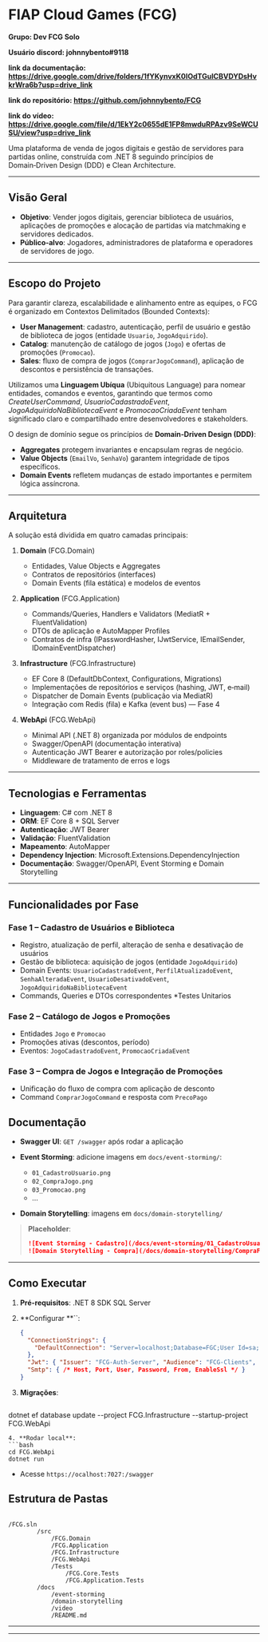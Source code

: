 # FIAP Cloud Games (FCG)

**Grupo: Dev FCG Solo**

**Usuário discord: johnnybento#9118**

**link da documentação: https://drive.google.com/drive/folders/1fYKynvxK0IOdTGuICBVDYDsHvkrWra6b?usp=drive_link**

**link do repositório: https://github.com/johnnybento/FCG**

**link do vídeo: https://drive.google.com/file/d/1EkY2c0655dE1FP8mwduRPAzv9SeWCUSU/view?usp=drive_link**




Uma plataforma de venda de jogos digitais e gestão de servidores para partidas online, construída com .NET 8 seguindo princípios de Domain‑Driven Design (DDD) e Clean Architecture.

---

##  Visão Geral

* **Objetivo**: Vender jogos digitais, gerenciar biblioteca de usuários, aplicações de promoções e alocação de partidas via matchmaking e servidores dedicados.
* **Público‑alvo**: Jogadores, administradores de plataforma e operadores de servidores de jogo.

---

##  Escopo do Projeto 

Para garantir clareza, escalabilidade e alinhamento entre as equipes, o FCG é organizado em Contextos Delimitados (Bounded Contexts):

* **User Management**: cadastro, autenticação, perfil de usuário e gestão de biblioteca de jogos (entidade `Usuario`, `JogoAdquirido`).
* **Catalog**: manutenção de catálogo de jogos (`Jogo`) e ofertas de promoções (`Promocao`).
* **Sales**: fluxo de compra de jogos (`ComprarJogoCommand`), aplicação de descontos e persistência de transações.


Utilizamos uma **Linguagem Ubíqua** (Ubiquitous Language) para nomear entidades, comandos e eventos, garantindo que termos como *CreateUserCommand*, *UsuarioCadastradoEvent*, *JogoAdquiridoNaBibliotecaEvent* e *PromocaoCriadaEvent* tenham significado claro e compartilhado entre desenvolvedores e stakeholders.

O design de domínio segue os princípios de **Domain‑Driven Design (DDD)**:

* **Aggregates** protegem invariantes e encapsulam regras de negócio.
* **Value Objects** (`EmailVo`, `SenhaVo`) garantem integridade de tipos específicos.
* **Domain Events** refletem mudanças de estado importantes e permitem lógica assíncrona.

---

##  Arquitetura

A solução está dividida em quatro camadas principais:



1. **Domain** (FCG.Domain)

   * Entidades, Value Objects e Aggregates
   * Contratos de repositórios (interfaces)
   * Domain Events (fila estática) e modelos de eventos
2. **Application** (FCG.Application)

   * Commands/Queries, Handlers e Validators (MediatR + FluentValidation)
   * DTOs de aplicação e AutoMapper Profiles
   * Contratos de infra (IPasswordHasher, IJwtService, IEmailSender, IDomainEventDispatcher)
3. **Infrastructure** (FCG.Infrastructure)

   * EF Core 8 (DefaultDbContext, Configurations, Migrations)
   * Implementações de repositórios e serviços (hashing, JWT, e‑mail)
   * Dispatcher de Domain Events (publicação via MediatR)
   * Integração com Redis (fila) e Kafka (event bus) — Fase 4
4. **WebApi** (FCG.WebApi)

   * Minimal API (.NET 8) organizada por módulos de endpoints
   * Swagger/OpenAPI (documentação interativa)
   * Autenticação JWT Bearer e autorização por roles/policies
   * Middleware de tratamento de erros e logs

---

##  Tecnologias e Ferramentas

* **Linguagem**: C# com .NET 8
* **ORM**: EF Core 8 + SQL Server
* **Autenticação**: JWT Bearer
* **Validação**: FluentValidation
* **Mapeamento**: AutoMapper
* **Dependency Injection**: Microsoft.Extensions.DependencyInjection
* **Documentação**: Swagger/OpenAPI, Event Storming e Domain Storytelling

---

## Funcionalidades por Fase

### Fase 1 – Cadastro de Usuários e Biblioteca

* Registro, atualização de perfil, alteração de senha e desativação de usuários
* Gestão de biblioteca: aquisição de jogos (entidade `JogoAdquirido`)
* Domain Events: `UsuarioCadastradoEvent`, `PerfilAtualizadoEvent`, `SenhaAlteradaEvent`, `UsuarioDesativadoEvent`, `JogoAdquiridoNaBibliotecaEvent`
* Commands, Queries e DTOs correspondentes
*Testes Unitarios

### Fase 2 – Catálogo de Jogos e Promoções

* Entidades `Jogo` e `Promocao`
* Promoções ativas (descontos, período)
* Eventos: `JogoCadastradoEvent`, `PromocaoCriadaEvent`

### Fase 3 – Compra de Jogos e Integração de Promoções

* Unificação do fluxo de compra com aplicação de desconto
* Command `ComprarJogoCommand` e resposta com `PrecoPago`


## Documentação

* **Swagger UI**: `GET /swagger` após rodar a aplicação
* **Event Storming**: adicione imagens em `docs/event-storming/`:

  * `01_CadastroUsuario.png`
  * `02_CompraJogo.png`
  * `03_Promocao.png`
  * …
* **Domain Storytelling**: imagens em `docs/domain-storytelling/`

> **Placeholder**:
>
> ```markdown
> ![Event Storming - Cadastro](/docs/event-storming/01_CadastroUsuario.png)
> ![Domain Storytelling - Compra](/docs/domain-storytelling/CompraFluxo.png)
> ```

---

##  Como Executar

1. **Pré-requisitos**: .NET 8 SDK SQL Server
2. \*\*Configurar \*\*\`\`:

   ```json
   {
     "ConnectionStrings": {
       "DefaultConnection": "Server=localhost;Database=FGC;User Id=sa;Password=SuaSenha!;TrustServerCertificate=True"
     },
     "Jwt": { "Issuer": "FCG-Auth-Server", "Audience": "FCG-Clients", "SecretKey": "<sua-chave-base64>", "ExpiresInMinutes": "120" },
     "Smtp": { /* Host, Port, User, Password, From, EnableSsl */ }
   }
   ```
3. **Migrações**:

   ```bash
   ```

dotnet ef database update --project FCG.Infrastructure --startup-project FCG.WebApi

````
4. **Rodar local**:
```bash
cd FCG.WebApi
dotnet run
````

* Acesse `https://ocalhost:7027:/swagger`



## Estrutura de Pastas

```

/FCG.sln 
		/src 
			/FCG.Domain 
			/FCG.Application 
			/FCG.Infrastructure 
			/FCG.WebApi 
			/Tests
				/FCG.Core.Tests
				/FCG.Application.Tests
		/docs 
			/event-storming 
			/domain-storytelling
			/video
			/README.md

```

---


---


```